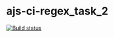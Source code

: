 # ajs-ci-regex_task_2
[![Build status](https://ci.appveyor.com/api/projects/status/w371eyh1l4wuy3kt?svg=true)](https://ci.appveyor.com/project/r616on/ajs-ci-regex-task-2)
